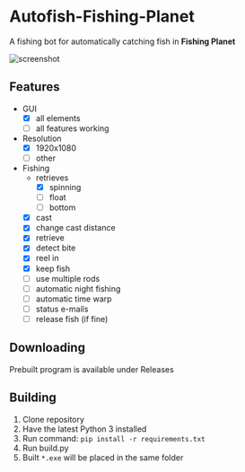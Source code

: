 # Autofish-Fishing-Planet
A fishing bot for automatically catching fish in **Fishing Planet**

![screenshot](https://user-images.githubusercontent.com/40371578/230413498-eff4c56a-6dcb-4b2d-b30d-50b328c677ca.png)

## Features
- GUI
  - [x] all elements
  - [ ] all features working
- Resolution
  - [x] 1920x1080
  - [ ] other
- Fishing
  - retrieves
    - [x] spinning
    - [ ] float
    - [ ] bottom
  - [x] cast
  - [x] change cast distance
  - [x] retrieve
  - [x] detect bite
  - [x] reel in
  - [x] keep fish
  - [ ] use multiple rods
  - [ ] automatic night fishing
  - [ ] automatic time warp
  - [ ] status e-mails
  - [ ] release fish (if fine)

## Downloading
Prebuilt program is available under Releases

## Building
1. Clone repository
2. Have the latest Python 3 installed
3. Run command: `pip install -r requirements.txt`
4. Run build.py
5. Built `*.exe` will be placed in the same folder
